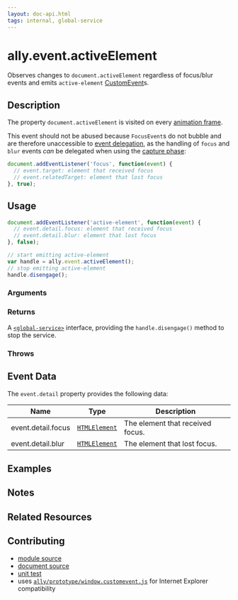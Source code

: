 ```yaml
---
layout: doc-api.html
tags: internal, global-service
---
```


# ally.event.activeElement

Observes changes to `document.activeElement` regardless of focus/blur events and emits `active-element` [CustomEvent](https://developer.mozilla.org/en/docs/Web/API/CustomEvent)s.


## Description

The property `document.activeElement` is visited on every [animation frame](https://developer.mozilla.org/en-US/docs/Web/API/window.requestAnimationFrame).

This event should not be abused because `FocusEvent`s do not bubble and are therefore unaccessible to [event delegation](http://davidwalsh.name/event-delegate), as the handling of `focus` and `blur` events *can* be delegated when using the [capture phase](http://www.quirksmode.org/js/events_order.html):

```js
document.addEventListener('focus', function(event) {
  // event.target: element that received focus
  // event.relatedTarget: element that lost focus
}, true);
```


## Usage

```js
document.addEventListener('active-element', function(event) {
  // event.detail.focus: element that received focus
  // event.detail.blur: element that lost focus
}, false);

// start emitting active-element
var handle = ally.event.activeElement();
// stop emitting active-element
handle.disengage();
```

### Arguments


### Returns

A [`<global-service>`](../concepts.md#Global-Service) interface, providing the `handle.disengage()` method to stop the service.

### Throws


## Event Data

The `event.detail` property provides the following data:

| Name | Type | Description |
| ---- | ---- | ----------- |
| event.detail.focus | [`HTMLElement`](https://developer.mozilla.org/en/docs/Web/API/HTMLElement) | The element that received focus. |
| event.detail.blur | [`HTMLElement`](https://developer.mozilla.org/en/docs/Web/API/HTMLElement) | The element that lost focus. |

## Examples


## Notes


## Related Resources


## Contributing

* [module source](https://github.com/medialize/ally.js/blob/master/src/event/active-element.js)
* [document source](https://github.com/medialize/ally.js/blob/master/docs/api/event/active-element.md)
* [unit test](https://github.com/medialize/ally.js/blob/master/test/unit/event.active-element.test.js)
* uses [`ally/prototype/window.customevent.js`](https://github.com/medialize/ally.js/blob/master/src/prototype/window.customevent.js) for Internet Explorer compatibility


